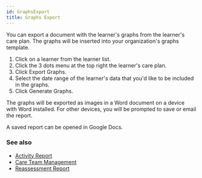```yaml
---
id: GraphsExport
title: Graphs Export
---
```


You can export a document with the learner's graphs from the learner's care plan.
The graphs will be inserted into your organization's graphs template.

1. Click on a learner from the learner list.
2. Click the 3 dots menu at the top right the learner's care plan.
3. Click Export Graphs.
4. Select the date range of the learner's data that you'd like to be included in the graphs.
5. Click Generate Graphs.

The graphs will be exported as images in a Word document on a device with Word installed. For other devices, you will be prompted to save or email the report. 

A saved report can be opened in Google Docs. 

### See also
- [Activity Report](Reports/ActivityReport.md)
- [Care Team Management](Reports/CareTeamManagement.md)
- [Reassessment Report](Reports/ReassessmentReport.md)